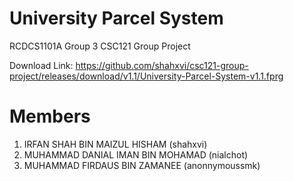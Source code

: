 # University Parcel System
RCDCS1101A Group 3 CSC121 Group Project

Download Link: https://github.com/shahxvi/csc121-group-project/releases/download/v1.1/University-Parcel-System-v1.1.fprg

# Members
1. IRFAN SHAH BIN MAIZUL HISHAM (shahxvi)
2. MUHAMMAD DANIAL IMAN BIN MOHAMAD (nialchot)
3. MUHAMMAD FIRDAUS BIN ZAMANEE (anonnymoussmk)